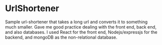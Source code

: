 # UrlShortener

Sample url-shortener that takes a long url and converts it to something much smaller. Gave me good practice dealing with the front end, back end, and also databases.
I used React for the front end, Nodejs/expressjs for the backend, and mongoDB as the non-relational database.
